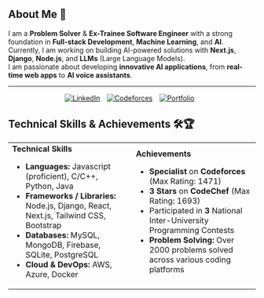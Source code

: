 ## About Me 🚀 
I am a **Problem Solver** & **Ex-Trainee Software Engineer** with a strong foundation in **Full-stack Development**, **Machine Learning**, and **AI**.  
Currently, I am working on building AI-powered solutions with **Next.js**, **Django**, **Node.js**, and **LLMs** (Large Language Models).  
I am passionate about developing **innovative AI applications**, from **real-time web apps** to **AI voice assistants**.

---
<div style="text-align:center;">
  <a href="https://www.linkedin.com/in/mehedihasan"><img src="https://img.shields.io/badge/LinkedIn-%2300A0DC?style=flat&logo=linkedin&logoColor=white" alt="LinkedIn" style="vertical-align:middle; margin-right:10px;"/></a>
  <a href="https://codeforces.com/profile/Mehedi_34"><img src="https://img.shields.io/badge/Codeforces-%23000000?style=flat&logo=codeforces&logoColor=white" alt="Codeforces" style="vertical-align:middle; margin-right:10px;"/></a>
  <a href="/"><img src="https://img.shields.io/badge/Portfolio-%23000000?style=flat&logo=apache&logoColor=white" alt="Portfolio" style="vertical-align:middle; margin-right:10px;"/></a>
</div>

## Technical Skills & Achievements 🛠🏆

<table>
  <tr>
    <td width="50%">
      <strong>Technical Skills</strong>
      <ul>
        <li><strong>Languages:</strong> Javascript (proficient), C/C++, Python, Java</li>
        <li><strong>Frameworks / Libraries:</strong> Node.js, Django, React, Next.js, Tailwind CSS, Bootstrap</li>
        <li><strong>Databases:</strong> MySQL, MongoDB, Firebase, SQLite, PostgreSQL</li>
        <li><strong>Cloud & DevOps:</strong> AWS, Azure, Docker</li>
      </ul>
    </td>
    <td width="50%">
      <strong>Achievements</strong>
      <ul>
        <li><strong>Specialist</strong> on <strong>Codeforces</strong> (Max Rating: 1471)</li>
        <li><strong>3 Stars</strong> on <strong>CodeChef</strong> (Max Rating: 1693)</li>
        <li>Participated in <strong>3</strong> National Inter-University Programming Contests</li>
        <li><strong>Problem Solving:</strong> Over 2000 problems solved across various coding platforms</li>
      </ul>
    </td>
  </tr>
</table>

